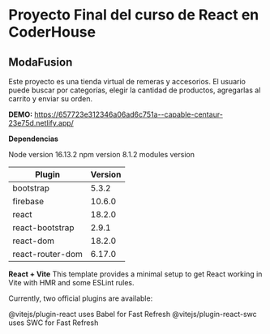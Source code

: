 # Proyecto Final del curso de React en CoderHouse

## ModaFusion
Este proyecto es una tienda virtual de remeras y accesorios. El usuario puede buscar por categorías, elegir la cantidad de productos, agregarlas al carrito y enviar su orden.

**DEMO:** https://657723e312346a06ad6c751a--capable-centaur-23e75d.netlify.app/

**Dependencias**

Node version 16.13.2
npm version 8.1.2
modules version

| Plugin | Version |
| ----------- | ----------- |
| bootstrap | 5.3.2 |
| firebase | 10.6.0 |
| react | 18.2.0 |
| react-bootstrap | 2.9.1 |
| react-dom | 18.2.0 |
| react-router-dom | 6.17.0 |

**React + Vite**
This template provides a minimal setup to get React working in Vite with HMR and some ESLint rules.

Currently, two official plugins are available:

@vitejs/plugin-react uses Babel for Fast Refresh
@vitejs/plugin-react-swc uses SWC for Fast Refresh
